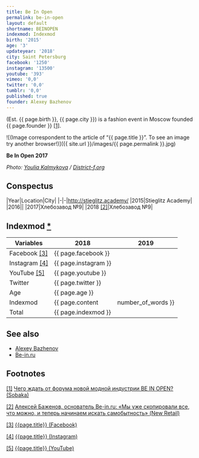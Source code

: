 ```yaml
---
title: Be In Open
permalink: be-in-open
layout: default
shortname: BEINOPEN
indexmod: Indexmod
birth: '2015'
age: '3'
updateyear: '2018'
city: Saint Petersburg
facebook: '1250'
instagram: '13500'
youtube: '393'
vimeo: '0,0'
twitter: '0,0'
tumblr: '0,0'
published: true
founder: Alexey Bazhenov
---
```


(Est. {{ page.birth }}, {{ page.city }}) is a fashion event in Moscow founded {{ page.founder }} <span id="a1">[\[1\]](#f1)</span>.

![(Image correspondent to the article of “{{ page.title }}”. To see an image try another browser!)]({{ site.url }}/images/{{ page.permalink }}.jpg)

**Be In Open 2017**

*Photo: [Youlia Kalmykova](index) / [District-f.org](https://district-f.org/2017/06/07/be-in-open-2017/)*

## Сonspectus

|Year|Location|City|
|-|-|http://stieglitz.academy/
|2015|Stieglitz Academy|
|2016||
|2017|Хлебозавод №9|
|2018 <span id="a2">[\[2\]](#f2)</span>|Хлебозавод №9|

## Indexmod [*](indexmod)

|Variables|2018|2019|
|-|-|-|
|Facebook <span id="a3">[\[3\]](#f3)</span>|{{ page.facebook }}||
|Instagram <span id="a4">[\[4\]](#f4)</span>|{{ page.instagram }}||
|YouTube <span id="a5">[\[5\]](#f5)</span>|{{ page.youtube }}||
|Twitter|{{ page.twitter }}||
|Age|{{ page.age }}||
|Indexmod|{{ page.content | number_of_words }}||
|Total|{{ page.indexmod }}||

## See also

+ [Alexey Bazhenov](bazhenov-alexey)
+ [Be-in.ru](be-in)

## Footnotes

[[1]](#a1) <span id="f1"></span> [Чего ждать от форума новой модной индустрии BE IN OPEN? (Sobaka)](http://www.sobaka.ru/fashion/heroes/58078)

[[2]](#a2) <span id="f2"></span> [Алексей Баженов, основатель Be-in.ru: «Мы уже скопировали все, что можно, и теперь начинаем искать самобытность» (New Retail)](http://www.sobaka.ru/fashion/heroes/58078)

[[3]](#a3) <span id="f3"></span> [{{page.title}} (Facebook)](https://www.facebook.com/beinopen)

[[4]](#a4) <span id="f4"></span> [{{page.title}} (Instagram)](https://www.instagram.com/bein_open/)

[[5]](#a5) <span id="f5"></span> [{{page.title}} (YouTube)](https://www.youtube.com/beinopen/)
